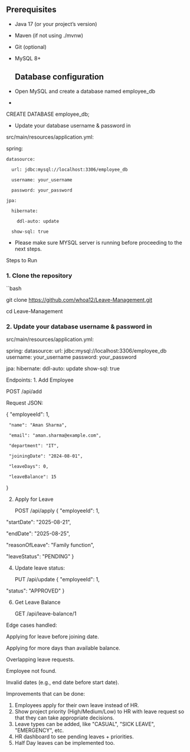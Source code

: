 ## Prerequisites
- Java 17 (or your project’s version)
- Maven (if not using ./mvnw)
- Git (optional)
- MySQL 8+

  ## Database configuration
  
 - Open MySQL and create a database named employee_db
 - 
 CREATE DATABASE employee_db;

 - Update your database username & password in
   
  src/main/resources/application.yml:
  
  spring:
  
    datasource:
    
      url: jdbc:mysql://localhost:3306/employee_db
      
      username: your_username
      
      password: your_password

    jpa:
    
      hibernate:
      
        ddl-auto: update
        
      show-sql: true
      
 - Please make sure MYSQL server is running before proceeding to the next steps.



 Steps to Run

### 1. Clone the repository

``bash

git clone https://github.com/whoa12/Leave-Management.git

cd Leave-Management

### 2.   Update your database username & password in

  src/main/resources/application.yml:
  
spring:
  datasource:
    url: jdbc:mysql://localhost:3306/employee_db
    username: your_username
    password: your_password

  jpa:
    hibernate:
      ddl-auto: update
    show-sql: true


Endpoints:
1️. Add Employee

   POST /api/add
   
   Request JSON:

   {
     "employeeId": 1,
     
     "name": "Aman Sharma",
     
     "email": "aman.sharma@example.com",
     
     "department": "IT",
     
     "joiningDate": "2024-08-01",
     
     "leaveDays": 0,
     
     "leaveBalance": 15
     
   }

2. Apply for Leave

   POST /api/apply
{
  "employeeId": 1,

  "startDate": "2025-08-21",
  
  "endDate": "2025-08-25",
  
  "reasonOfLeave": "Family function",
  
  "leaveStatus": "PENDING"
}

4. Update leave status:

   PUT /api/update
{
  "employeeId": 1,

  "status": "APPROVED"
}

6. Get Leave Balance

   GET /api/leave-balance/1

Edge cases handled:

 Applying for leave before joining date.
 
 Applying for more days than available balance.
 
 Overlapping leave requests.
 
 Employee not found.
 
 Invalid dates (e.g., end date before start date).


Improvements that can be done:

1. Employees apply for their own leave instead of HR.
2. Show project priority (High/Medium/Low) to HR with leave request so that they can take appropriate decisions.
3. Leave types can be added, like "CASUAL", "SICK LEAVE", "EMERGENCY", etc.
4. HR dashboard to see pending leaves + priorities.
5. Half Day leaves can be implemented too.





